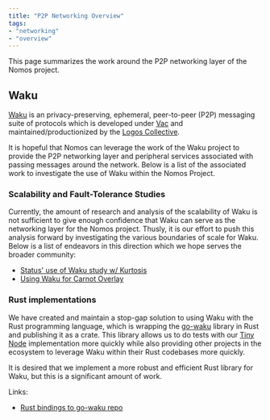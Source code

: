 ```yaml
---
title: "P2P Networking Overview"
tags:
- "networking"
- "overview"
---
```


This page summarizes the work around the P2P networking layer of the Nomos project.

## Waku
[Waku](https://waku.org) is an privacy-preserving, ephemeral, peer-to-peer (P2P) messaging suite of protocols which is developed under [Vac](https://vac.dev) and maintained/productionized by the [Logos Collective](https://logos.co). 

It is hopeful that Nomos can leverage the work of the Waku project to provide the P2P networking layer and peripheral services associated with passing messages around the network. Below is a list of the associated work to investigate the use of Waku within the Nomos Project. 

### Scalability and Fault-Tolerance Studies
Currently, the amount of research and analysis of the scalability of Waku is not sufficient to give enough confidence that Waku can serve as the networking layer for the Nomos project. Thusly, it is our effort to push this analysis forward by investigating the various boundaries of scale for Waku. Below is a list of endeavors in this direction which we hope serves the broader community: 
- [Status' use of Waku study w/ Kurtosis](roadmap/networking/status-waku-kurtosis.md)
- [Using Waku for Carnot Overlay](roadmap/networking/carnot-waku-specification.md)

### Rust implementations
We have created and maintain a stop-gap solution to using Waku with the Rust programming language, which is wrapping the [go-waku](https://github.com/status-im/go-waku) library in Rust and publishing it as a crate. This library allows us to do tests with our [Tiny Node](roadmap/development/prototypes.md#Tiny-Node) implementation more quickly while also providing other projects in the ecosystem to leverage Waku within their Rust codebases more quickly. 

It is desired that we implement a more robust and efficient Rust library for Waku, but this is a significant amount of work. 

Links:
- [Rust bindings to go-waku repo](https://github.com/waku-org/waku-rust-bindings)